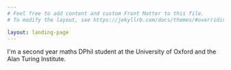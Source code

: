 ```yaml
---
# Feel free to add content and custom Front Matter to this file.
# To modify the layout, see https://jekyllrb.com/docs/themes/#overriding-theme-defaults

layout: landing-page
---
```


I'm a second year maths DPhil student at the University of Oxford and the Alan Turing Institute.